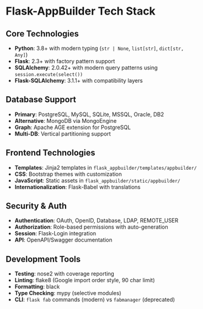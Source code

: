# Flask-AppBuilder Tech Stack

## Core Technologies
- **Python**: 3.8+ with modern typing (`str | None`, `list[str]`, `dict[str, Any]`)
- **Flask**: 2.3+ with factory pattern support
- **SQLAlchemy**: 2.0.42+ with modern query patterns using `session.execute(select())`
- **Flask-SQLAlchemy**: 3.1.1+ with compatibility layers

## Database Support
- **Primary**: PostgreSQL, MySQL, SQLite, MSSQL, Oracle, DB2
- **Alternative**: MongoDB via MongoEngine
- **Graph**: Apache AGE extension for PostgreSQL
- **Multi-DB**: Vertical partitioning support

## Frontend Technologies
- **Templates**: Jinja2 templates in `flask_appbuilder/templates/appbuilder/`
- **CSS**: Bootstrap themes with customization
- **JavaScript**: Static assets in `flask_appbuilder/static/appbuilder/`
- **Internationalization**: Flask-Babel with translations

## Security & Auth
- **Authentication**: OAuth, OpenID, Database, LDAP, REMOTE_USER
- **Authorization**: Role-based permissions with auto-generation
- **Session**: Flask-Login integration
- **API**: OpenAPI/Swagger documentation

## Development Tools
- **Testing**: nose2 with coverage reporting
- **Linting**: flake8 (Google import order style, 90 char limit)
- **Formatting**: black
- **Type Checking**: mypy (selective modules)
- **CLI**: `flask fab` commands (modern) vs `fabmanager` (deprecated)
